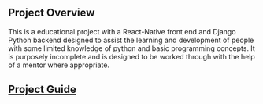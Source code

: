 ## Project Overview
This is a educational project with a React-Native front end and Django Python backend designed to assist the learning and development of people with some limited knowledge of python and basic programming concepts. It is purposely incomplete and is designed to be worked through with the help of a mentor where appropriate.
## [Project Guide](GUIDE.md)